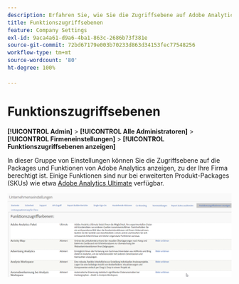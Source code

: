 ```yaml
---
description: Erfahren Sie, wie Sie die Zugriffsebene auf Adobe Analytics-Packages und -Funktionen anzeigen können, zu der Ihre Firma berechtigt ist.
title: Funktionszugriffsebenen
feature: Company Settings
exl-id: 9aca4a61-d9a6-4ba1-863c-2686b73f381e
source-git-commit: 72bd67179e003b70233d863d34153fec77548256
workflow-type: tm+mt
source-wordcount: '80'
ht-degree: 100%

---
```


# Funktionszugriffsebenen

**[!UICONTROL Admin]** > **[!UICONTROL Alle Administratoren]** > **[!UICONTROL Firmeneinstellungen]** > **[!UICONTROL Funktionszugriffsebenen anzeigen]**

In dieser Gruppe von Einstellungen können Sie die Zugriffsebene auf die Packages und Funktionen von Adobe Analytics anzeigen, zu der Ihre Firma berechtigt ist. Einige Funktionen sind nur bei erweiterten Produkt-Packages (SKUs) wie etwa [Adobe Analytics Ultimate](https://www.adobe.com/de/data-analytics-cloud/analytics/ultimate.html) verfügbar.

![](assets/feature-access-levels.png)
